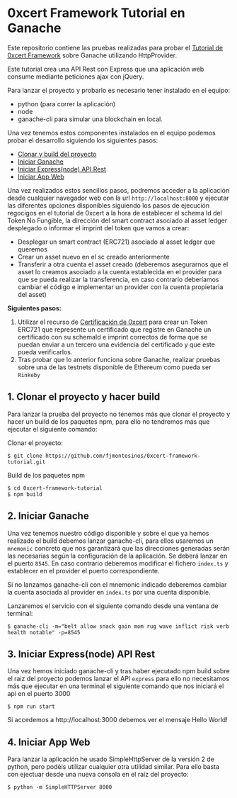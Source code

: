 # 0xcert Framework Tutorial en Ganache

Este repositorio contiene las pruebas realizadas para probar el [Tutorial de 0xcert Framework](https://0xcert.org/news/0xcert-framework-tutorial-1-run-and-prepare-geth-node-for-backend-integration/) sobre Ganache utilizando HttpProvider.

Este tutorial crea una API Rest con Express que una aplicación web consume mediante peticiones ajax con jQuery.

Para lanzar el proyecto y probarlo es necesario tener instalado en el equipo:

- python (para correr la aplicación)
- node
- ganache-cli para simular una blockchain en local.

Una vez tenemos estos componentes instalados en el equipo podemos probar el desarrollo siguiendo los siguientes pasos:

- [Clonar y build del proyecto](#clone-and-build)
- [Iniciar Ganache](#init-ganache)
- [Iniciar Express(node) API Rest](#init-express)
- [Iniciar App Web](#init-webapp)

Una vez realizados estos sencillos pasos, podremos acceder a la aplicación desde cualquier navegador web con la url `http://localhost:8000` y ejecutar las diferentes opciones disponibles siguiendo los pasos de ejecución regocigos en el tutorial de 0xcert a la hora de establecer el schema Id del Token No Fungible, la dirección del smart contract asociado al asset ledger desplegado o informar el imprint del token que vamos a crear:

* Desplegar un smart contract (ERC721) asociado al asset ledger que queremos
* Crear un asset nuevo en el sc creado anteriormente
* Transferir a otra cuenta el asset creado (deberemos asegurarnos que el asset lo creamos asociado a la cuenta establecida en el provider para que se pueda realizar la transferencia, en caso contrario deberíamos cambiar el código e implementar un provider con la cuenta propietaria del asset)

**Siguientes pasos:** 

1. Utilizar el recurso de [Certificación de 0xcert](https://docs.0xcert.org/framework/v2/guides/certification.html) para crear un Token ERC721 que represente un certificado que registre en Ganache un certificado con su schemaId e imprint correctos de forma que se puedan enviar a un tercero una evidencia del certificado y que este pueda verificarlos.
2. Tras probar que lo anterior funciona sobre Ganache, realizar pruebas sobre una de las testnets disponible de Ethereum como pueda ser `Rinkeby`

## 1. <a name="clone-and-build"></a>Clonar el proyecto y hacer build

Para lanzar la prueba del proyecto no tenemos más que clonar el proyecto y hacer un build de los paquetes npm, para ello no tendremos más que ejecutar el siguiente comando:

Clonar el proyecto:

```console
$ git clone https://github.com/fjmontesinos/0xcert-framework-tutorial.git
```

Build de los paquetes npm

```console
$ cd 0xcert-framework-tutorial
$ npm build
```

## 2. <a name="init-ganache"></a>Iniciar Ganache

Una vez tenemos nuestro código disponible y sobre el que ya hemos realizado el build debemos lanzar ganache-cli, para ellos usaremos un `mnemonic` concreto que nos garantizará que las direcciones generadas serán las necesarias según la configuración de la aplicación. Se deberá lanzar en el puerto `8545`. En caso contrario deberemos modificar el fichero `index.ts` y establecer en el provider el puerto correspondiente.

Si no lanzamos ganache-cli con el mnemonic indicado deberemos cambiar la cuenta asociada al provider en `index.ts` por una cuenta disponible.

Lanzaremos el servicio con el siguiente comando desde una ventana de terminal:

```console
$ ganache-cli -m="belt allow snack gain mom rug wave inflict risk verb health notable" -p=8545
```

## 3. <a name="init-express"></a>Iniciar Express(node) API Rest

Una vez hemos iniciado ganache-cli y tras haber ejecutado npm build sobre el raiz del proyecto podemos lanzar el API `express` para ello no necesitamos más que ejecutar en una terminal el siguiente comando que nos iniciará el api en el puerto 3000

```console
$ npm run start
```

Si accedemos a http://localhost:3000 debemos ver el mensaje Hello World!

## 4. <a name="init-webapp"></a>Iniciar App Web

Para lanzar la aplicación he usado SimpleHttpServer de la versión 2 de python, pero podéis utilizar cualquier otra utilidad similar. Para ello basta con ejectuar desde una nueva consola en el raíz del proyecto:

```console
$ python -m SimpleHTTPServer 8000
```


